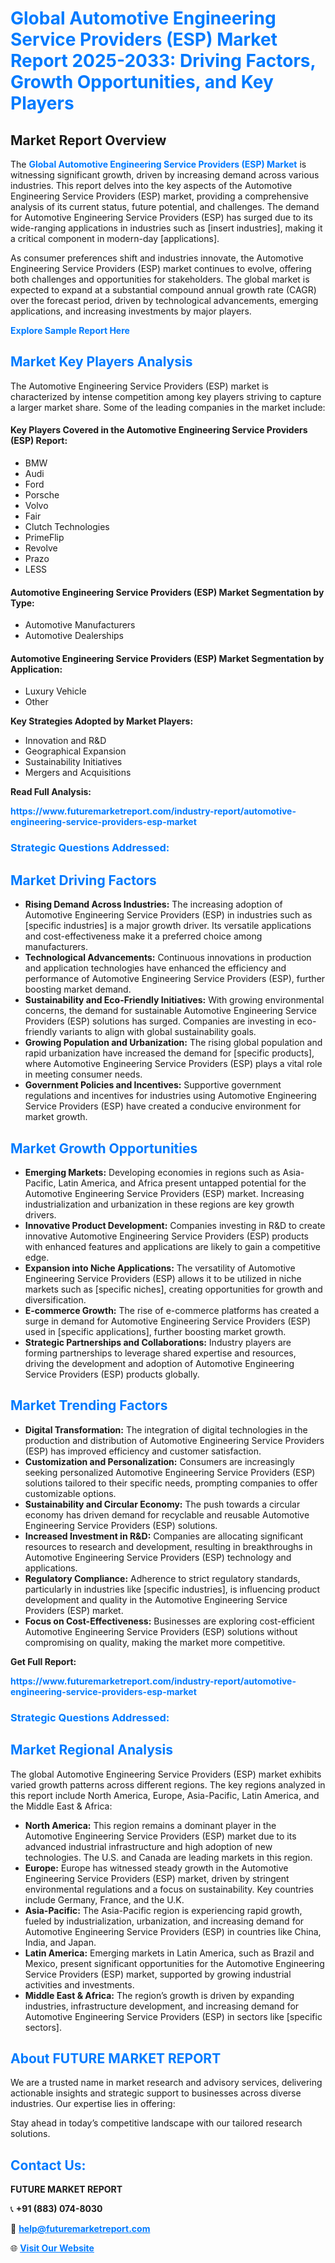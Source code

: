 <h1 style="color: #007BFF;">Global Automotive Engineering Service Providers (ESP) Market Report 2025-2033: Driving Factors, Growth Opportunities, and Key Players</h1>

<section id="overview">
<h2>Market Report Overview</h2>
<p>The <a href="https://www.futuremarketreport.com/industry-report/automotive-engineering-service-providers-esp-market" style="color: #007BFF; text-decoration: none;"><strong>Global Automotive Engineering Service Providers (ESP) Market</strong></a> is witnessing significant growth, driven by increasing demand across various industries. This report delves into the key aspects of the Automotive Engineering Service Providers (ESP) market, providing a comprehensive analysis of its current status, future potential, and challenges. The demand for Automotive Engineering Service Providers (ESP) has surged due to its wide-ranging applications in industries such as [insert industries], making it a critical component in modern-day [applications].</p>
<p>As consumer preferences shift and industries innovate, the Automotive Engineering Service Providers (ESP) market continues to evolve, offering both challenges and opportunities for stakeholders. The global market is expected to expand at a substantial compound annual growth rate (CAGR) over the forecast period, driven by technological advancements, emerging applications, and increasing investments by major players.</p>
</section>

<section id="overview">
<p><a href="https://www.futuremarketreport.com/request-sample/reportId=35608" style="color: #007BFF; text-decoration: none;"><strong>Explore Sample Report Here</strong></a></p>
</section>

<section id="key-players">
<h2 style="color: #007BFF;">Market Key Players Analysis</h2>
<p>The Automotive Engineering Service Providers (ESP) market is characterized by intense competition among key players striving to capture a larger market share. Some of the leading companies in the market include:</p>
<h4>Key Players Covered in the Automotive Engineering Service Providers (ESP) Report:</h4>
<ul><li>BMW</li><li>Audi</li><li>Ford</li><li>Porsche</li><li>Volvo</li><li>Fair</li><li>Clutch Technologies</li><li>PrimeFlip</li><li>Revolve</li><li>Prazo</li><li>LESS</li></ul>
<h4>Automotive Engineering Service Providers (ESP) Market Segmentation by Type:</h4>
<ul><li>Automotive Manufacturers</li><li>Automotive Dealerships</li></ul>

<h4>Automotive Engineering Service Providers (ESP) Market Segmentation by Application:</h4>
<ul><li>Luxury Vehicle</li><li>Other</li></ul>
<p><strong>Key Strategies Adopted by Market Players:</strong></p>
<ul>
<li>Innovation and R&D</li>
<li>Geographical Expansion</li>
<li>Sustainability Initiatives</li>
<li>Mergers and Acquisitions</li>
</ul>
</section>

<section>
<p><strong>Read Full Analysis: </strong></p><a href="https://www.futuremarketreport.com/industry-report/automotive-engineering-service-providers-esp-market" style="color: #007BFF; text-decoration: none;"><strong>https://www.futuremarketreport.com/industry-report/automotive-engineering-service-providers-esp-market</strong></a>
<h3 style="color: #007BFF;">Strategic Questions Addressed:</h3>
</section>

<section id="driving-factors">
<h2 style="color: #007BFF;">Market Driving Factors</h2>
<ul>
<li><strong>Rising Demand Across Industries:</strong> The increasing adoption of Automotive Engineering Service Providers (ESP) in industries such as [specific industries] is a major growth driver. Its versatile applications and cost-effectiveness make it a preferred choice among manufacturers.</li>
<li><strong>Technological Advancements:</strong> Continuous innovations in production and application technologies have enhanced the efficiency and performance of Automotive Engineering Service Providers (ESP), further boosting market demand.</li>
<li><strong>Sustainability and Eco-Friendly Initiatives:</strong> With growing environmental concerns, the demand for sustainable Automotive Engineering Service Providers (ESP) solutions has surged. Companies are investing in eco-friendly variants to align with global sustainability goals.</li>
<li><strong>Growing Population and Urbanization:</strong> The rising global population and rapid urbanization have increased the demand for [specific products], where Automotive Engineering Service Providers (ESP) plays a vital role in meeting consumer needs.</li>
<li><strong>Government Policies and Incentives:</strong> Supportive government regulations and incentives for industries using Automotive Engineering Service Providers (ESP) have created a conducive environment for market growth.</li>
</ul>
</section>

<section id="growth-opportunities">
<h2 style="color: #007BFF;">Market Growth Opportunities</h2>
<ul>
<li><strong>Emerging Markets:</strong> Developing economies in regions such as Asia-Pacific, Latin America, and Africa present untapped potential for the Automotive Engineering Service Providers (ESP) market. Increasing industrialization and urbanization in these regions are key growth drivers.</li>
<li><strong>Innovative Product Development:</strong> Companies investing in R&D to create innovative Automotive Engineering Service Providers (ESP) products with enhanced features and applications are likely to gain a competitive edge.</li>
<li><strong>Expansion into Niche Applications:</strong> The versatility of Automotive Engineering Service Providers (ESP) allows it to be utilized in niche markets such as [specific niches], creating opportunities for growth and diversification.</li>
<li><strong>E-commerce Growth:</strong> The rise of e-commerce platforms has created a surge in demand for Automotive Engineering Service Providers (ESP) used in [specific applications], further boosting market growth.</li>
<li><strong>Strategic Partnerships and Collaborations:</strong> Industry players are forming partnerships to leverage shared expertise and resources, driving the development and adoption of Automotive Engineering Service Providers (ESP) products globally.</li>
</ul>
</section>

<section id="trending-factors">
<h2 style="color: #007BFF;">Market Trending Factors</h2>
<ul>
<li><strong>Digital Transformation:</strong> The integration of digital technologies in the production and distribution of Automotive Engineering Service Providers (ESP) has improved efficiency and customer satisfaction.</li>
<li><strong>Customization and Personalization:</strong> Consumers are increasingly seeking personalized Automotive Engineering Service Providers (ESP) solutions tailored to their specific needs, prompting companies to offer customizable options.</li>
<li><strong>Sustainability and Circular Economy:</strong> The push towards a circular economy has driven demand for recyclable and reusable Automotive Engineering Service Providers (ESP) solutions.</li>
<li><strong>Increased Investment in R&D:</strong> Companies are allocating significant resources to research and development, resulting in breakthroughs in Automotive Engineering Service Providers (ESP) technology and applications.</li>
<li><strong>Regulatory Compliance:</strong> Adherence to strict regulatory standards, particularly in industries like [specific industries], is influencing product development and quality in the Automotive Engineering Service Providers (ESP) market.</li>
<li><strong>Focus on Cost-Effectiveness:</strong> Businesses are exploring cost-efficient Automotive Engineering Service Providers (ESP) solutions without compromising on quality, making the market more competitive.</li>
</ul>
</section>

<section>
<p><strong>Get Full Report: </strong></p><a href="https://www.futuremarketreport.com/industry-report/automotive-engineering-service-providers-esp-market" style="color: #007BFF; text-decoration: none;"><strong>https://www.futuremarketreport.com/industry-report/automotive-engineering-service-providers-esp-market</strong></a>
<h3 style="color: #007BFF;">Strategic Questions Addressed:</h3>
</section>


<section id="regional-analysis">
<h2 style="color: #007BFF;">Market Regional Analysis</h2>
<p>The global Automotive Engineering Service Providers (ESP) market exhibits varied growth patterns across different regions. The key regions analyzed in this report include North America, Europe, Asia-Pacific, Latin America, and the Middle East & Africa:</p>
<ul>
<li><strong>North America:</strong> This region remains a dominant player in the Automotive Engineering Service Providers (ESP) market due to its advanced industrial infrastructure and high adoption of new technologies. The U.S. and Canada are leading markets in this region.</li>
<li><strong>Europe:</strong> Europe has witnessed steady growth in the Automotive Engineering Service Providers (ESP) market, driven by stringent environmental regulations and a focus on sustainability. Key countries include Germany, France, and the U.K.</li>
<li><strong>Asia-Pacific:</strong> The Asia-Pacific region is experiencing rapid growth, fueled by industrialization, urbanization, and increasing demand for Automotive Engineering Service Providers (ESP) in countries like China, India, and Japan.</li>
<li><strong>Latin America:</strong> Emerging markets in Latin America, such as Brazil and Mexico, present significant opportunities for the Automotive Engineering Service Providers (ESP) market, supported by growing industrial activities and investments.</li>
<li><strong>Middle East & Africa:</strong> The region’s growth is driven by expanding industries, infrastructure development, and increasing demand for Automotive Engineering Service Providers (ESP) in sectors like [specific sectors].</li>
</ul>
</section>

<footer>
<h2 style="color: #007BFF;">About FUTURE MARKET REPORT</h2>
<p>We are a trusted name in market research and advisory services, delivering actionable insights and strategic support to businesses across diverse industries. Our expertise lies in offering:</p>

<p>Stay ahead in today’s competitive landscape with our tailored research solutions.</p>

<h2 style="color: #007BFF;">Contact Us:</h2>
<p><strong>FUTURE MARKET REPORT</strong></p>
<p>📞 <strong>+91 (883) 074-8030</strong></p>
<p>📧 <strong><a href="mailto:help@futuremarketreport.com" style="color: #007BFF;">help@futuremarketreport.com</a></strong></p>
<p>🌐 <strong><a href="https://www.futuremarketreport.com/" style="color: #007BFF;">Visit Our Website</a></strong></p>
</footer>